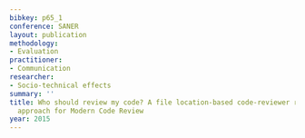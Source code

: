 ```yaml
---
bibkey: p65_1
conference: SANER
layout: publication
methodology:
- Evaluation
practitioner:
- Communication
researcher:
- Socio-technical effects
summary: ''
title: Who should review my code? A file location-based code-reviewer recommendation
  approach for Modern Code Review
year: 2015
---
```

